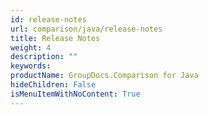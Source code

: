 ```yaml
---
id: release-notes
url: comparison/java/release-notes
title: Release Notes
weight: 4
description: ""
keywords:
productName: GroupDocs.Comparison for Java
hideChildren: False
isMenuItemWithNoContent: True
---
```


